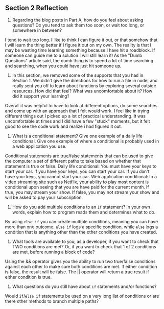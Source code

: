 ## Section 2 Reflection

1. Regarding the blog posts in Part A, how do you feel about asking questions? Do you tend to ask them too soon, or wait too long, or somewhere in between?

I tend to wait too long. I like to think I can figure it out, or that somehow that I will learn the thing better if I figure it out on my own. The reality is that I may be wasting time learning something because I have hit a roadblock. If someone can guide me to a solution I will still learn it! As the "Dumb Questions" article said, the dumb thing is to spend a lot of time searching and searching, when you could have just hit someone up.

1. In this section, we removed some of the supports that you had in Section 1. We didn't give the directions for how to run a file in node, and really sent you off to learn about functions by exploring several outside resources. How did that feel? What was uncomfortable about it? How did it support your learning?

Overall it was helpful to have to look at different options, do some searches and come up with an approach that I felt would work. I feel like in trying different things out I picked up a lot of practical understanding. It was uncomfortable at times and I did have a few "stuck" moments, but it felt good to see the code work and realize i had figured it out.

1. What is a conditional statement? Give one example of a daily life conditional. Give one example of where a conditional is probably used in a web application you use.

Conditional statements are true/false statements that can be used to give the computer a set of different paths to take based on whether that statement is true or false.
Daily life conditional: You must have your keys to start your car. If you have your keys, you can start your car. If you don't have your keys, you cannot start your car.
Web application conditional: In a video streaming site such as Netflix, your ability to play most content is conditional upon seeing that you are have paid for the current month. If true, you may stream your show. If false, you may not stream your show and will be asked to pay your subscription.  


1. How do you add multiple conditions to an `if` statement? In your own words, explain how to program reads them and determines what to do.

By using `else if` you can create multiple conditions, meaning you can have more than one outcome. `else if` logs a specific condition, while `else` logs a condition that is anything other than the other conditions you have created.

1. What tools are available to you, as a developer, if you want to check that TWO conditions are met? Or, if you want to check that 1 of 2 conditions are met, before running a block of code?

Using the && operator gives you the ability to run two true/false conditions against each other to make sure both conditions are met. If either condition is false, the result will be false. The || operator will return a true result if either condition is true.

1. What questions do you still have about `if` statements and/or functions?

Would `if`/`else if` statements be used on a very long list of conditions or are there other methods to branch multiple paths? 

